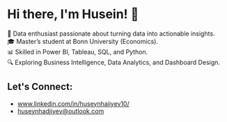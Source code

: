 # Hi there, I'm Husein! 👋
🌟 Data enthusiast passionate about turning data into actionable insights.  
🎓 Master’s student at Bonn University (Economics).  
📊 Skilled in Power BI, Tableau, SQL, and Python.  
🔍 Exploring Business Intelligence, Data Analytics, and Dashboard Design.  

## Let's Connect:
- www.linkedin.com/in/huseynhajiyev10/
- huseynhadjiyev@outlook.com
